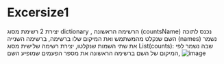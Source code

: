 # Excersize1
יצירת 2 רשימת מסוג dictionary , 
הרשימה הראשונה (countsName) נכנס לתוכה השם שנקלט מהמשתמש ואת המיקום שלו ברשימה,
ברשימה השנייה (names) נשמר את שתי השמות שנקלטו,
יצירת רשימה שלישית מסוג List(counts): שבה נשמר לפי המיקום של השם ברשימה הראשונה את מספר הפעמים שמופיע השם,
![image](https://user-images.githubusercontent.com/89073905/150658806-b7261194-a7b0-4e67-9ea2-a27e8aee4b38.png)

